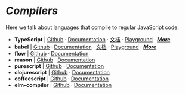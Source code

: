 # _Compilers_

Here we talk about languages that compile to regular JavaScript code.

- **TypeScript** | [Github](https://github.com/Microsoft/TypeScript) · [Documentation](http://www.typescriptlang.org/) · [文档](https://www.tslang.cn/) · [Playground](http://www.typescriptlang.org/play/index.html) · [_**More**_](../typescript.md)
- **babel** | [Github](https://github.com/babel/babel) · [Documentation](https://babeljs.io/) · [文档](https://babeljs.cn/) · [Playground](https://babeljs.io/repl/) · [_**More**_](../babel.md)
- **flow** | [Github](https://github.com/facebook/flow) · [Documentation](https://flow.org/)
- **reason** | [Github](https://github.com/facebook/reason) · [Documentation](https://reasonml.github.io/)
- **purescript** | [Github](https://github.com/purescript/purescript) · [Documentation](http://www.purescript.org/)
- **clojurescript** | [Github](https://github.com/clojure/clojurescript) · [Documentation](https://clojurescript.org/)
- **coffeescript** | [Github](https://github.com/jashkenas/coffeescript) · [Documentation](http://coffeescript.org/)
- **elm-compiler** | [Github](https://github.com/elm-lang/elm-compiler) · [Documentation](http://elm-lang.org/)
